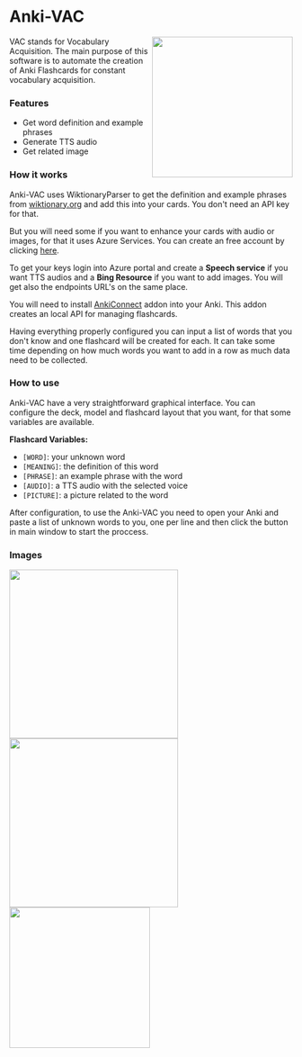 # Anki-VAC

<img src="https://i.imgur.com/jxPSxue.png" width="250px" align="right"/>

VAC stands for Vocabulary Acquisition. The main purpose of this software is to automate the creation of Anki Flashcards for constant vocabulary acquisition.

### Features
- Get word definition and example phrases
- Generate TTS audio
- Get related image

### How it works
Anki-VAC uses WiktionaryParser to get the definition and example phrases from <a href="https://wiktionary.org">wiktionary.org</a> and add this into your cards. You don't need an API key for that.

But you will need some if you want to enhance your cards with audio or images, for that it uses Azure Services. You can create an free account by clicking <a href="https://azure.microsoft.com/en-in/free/">here</a>.

To get your keys login into Azure portal and create a **Speech service** if you want TTS audios and a **Bing Resource** if you want to add images. You will get also the endpoints URL's on the same place.

You will need to install <a href="https://ankiweb.net/shared/info/2055492159">AnkiConnect</a> addon into your Anki. This addon creates an local API for managing flashcards.

Having everything properly configured you can input a list of words that you don't know and one flashcard will be created for each. It can take some time depending on how much words you want to add in a row as much data need to be collected.

### How to use
Anki-VAC have a very straightforward graphical interface. You can configure the deck, model and flashcard layout that you want, for that some variables are available.

**Flashcard Variables:**
- `[WORD]`: your unknown word
- `[MEANING]`: the definition of this word
- `[PHRASE]`: an example phrase with the word
- `[AUDIO]`: a TTS audio with the selected voice
- `[PICTURE]`: a picture related to the word 

After configuration, to use the Anki-VAC you need to open your Anki and paste a list of unknown words to you, one per line and then click the button in main window to start the proccess.

### Images
<img src="https://i.imgur.com/N1UQDOf.png" width="300px"/><br>
<img src="https://i.imgur.com/jJ8n4LC.png" width="300px"/><br>
<img src="https://i.imgur.com/q49PdNv.png" width="250px"/>


